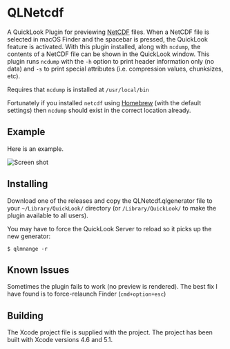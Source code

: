 QLNetcdf
========
A QuickLook Plugin for previewing 
[NetCDF](http://www.unidata.ucar.edu/software/netcdf/) files. When a NetCDF file is selected in macOS Finder and the spacebar is pressed, the QuickLook feature is activated.  With this plugin installed, along with `ncdump`, the contents of a NetCDF file can be shown in the QuickLook window.  This plugin runs `ncdump` with the `-h` option to print header information only (no data) and `-s` to print special attributes (i.e. compression values, chunksizes, etc).

Requires that `ncdump` is installed at `/usr/local/bin`

Fortunately if you installed `netcdf` using [Homebrew](http://brew.sh) (with 
the default settings) then `ncdump` should exist in the correct location 
already.

Example
-------
Here is an example.

![Screen shot](/images/example0.png?raw=true "QLNetcdf generator in action")

Installing
-----------
Download one of the releases and copy the QLNetcdf.qlgenerator file to your 
`~/Library/QuickLook/` directory (or `/Library/QuickLook/` to make the plugin 
available to all users).

You may have to force the QuickLook Server to reload so it picks up the new 
generator:

    $ qlmnange -r

Known Issues
------------
Sometimes the plugin fails to work (no preview is rendered). The best fix I have found is to force-relaunch Finder (`cmd+option+esc`)

Building
--------
The Xcode project file is supplied with the project. The project has been built with Xcode versions 4.6 and 5.1.
